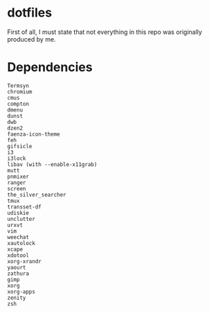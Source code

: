 dotfiles
========

First of all, I must state that not everything in this repo was originally produced by me.


Dependencies
============

```
Termsyn
chromium
cmus
compton
dmenu
dunst
dwb
dzen2
faenza-icon-theme
feh
gifsicle
i3
i3lock
libav (with --enable-x11grab)
mutt
pnmixer
ranger
screen
the_silver_searcher
tmux
transset-df
udiskie
unclutter
urxvt
vim
weechat
xautolock
xcape
xdotool
xorg-xrandr
yaourt
zathura
gimp
xorg
xorg-apps
zenity
zsh
```
